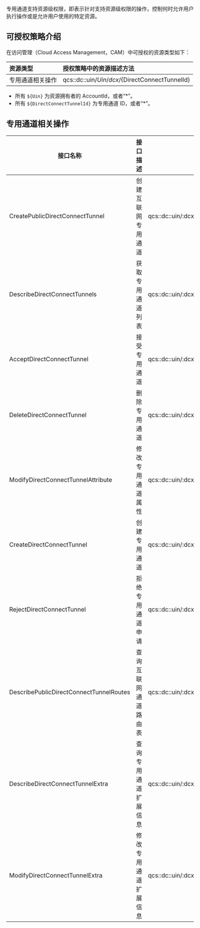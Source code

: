 专用通道支持资源级权限，即表示针对支持资源级权限的操作，控制何时允许用户执行操作或是允许用户使用的特定资源。

## 可授权策略介绍

在访问管理（Cloud Access Management，CAM）中可授权的资源类型如下：

| 资源类型         | 授权策略中的资源描述方法                         |
| :--------------- | :----------------------------------------------- |
| 专用通道相关操作 | qcs::dc::uin/${Uin}/dcx/${DirectConnectTunnelId} |

- 所有 `${Uin}` 为资源拥有者的 AccountId，或者“*”。
- 所有 `${DirectConnectTunnelId}` 为专用通道 ID，或者“*”。

## 专用通道相关操作

| 接口名称                                | 接口描述             | 六段式定义                                 |
| --------------------------------------- | -------------------- | ------------------------------------------ |
| CreatePublicDirectConnectTunnel         | 创建互联网专用通道   | qcs::dc::uin/:dcx/*                        |
| DescribeDirectConnectTunnels            | 获取专用通道列表     | qcs::dc::uin/:dcx/*                        |
| AcceptDirectConnectTunnel               | 接受专用通道         | qcs::dc::uin/:dcx/${DirectConnectTunnelId} |
| DeleteDirectConnectTunnel               | 删除专用通道         | qcs::dc::uin/:dcx/${DirectConnectTunnelId} |
| ModifyDirectConnectTunnelAttribute      | 修改专用通道属性     | qcs::dc::uin/:dcx/${DirectConnectTunnelId} |
| CreateDirectConnectTunnel               | 创建专用通道         | qcs::dc::uin/:dcx/*                        |
| RejectDirectConnectTunnel               | 拒绝专用通道申请     | qcs::dc::uin/:dcx/${DirectConnectTunnelId} |
| DescribePublicDirectConnectTunnelRoutes | 查询互联网通道路由表 | qcs::dc::uin/:dcx/${DirectConnectTunnelId} |
| DescribeDirectConnectTunnelExtra        | 查询专用通道扩展信息 | qcs::dc::uin/:dcx/${DirectConnectTunnelId} |
| ModifyDirectConnectTunnelExtra          | 修改专用通道扩展信息 | qcs::dc::uin/:dcx/${DirectConnectTunnelId} |


